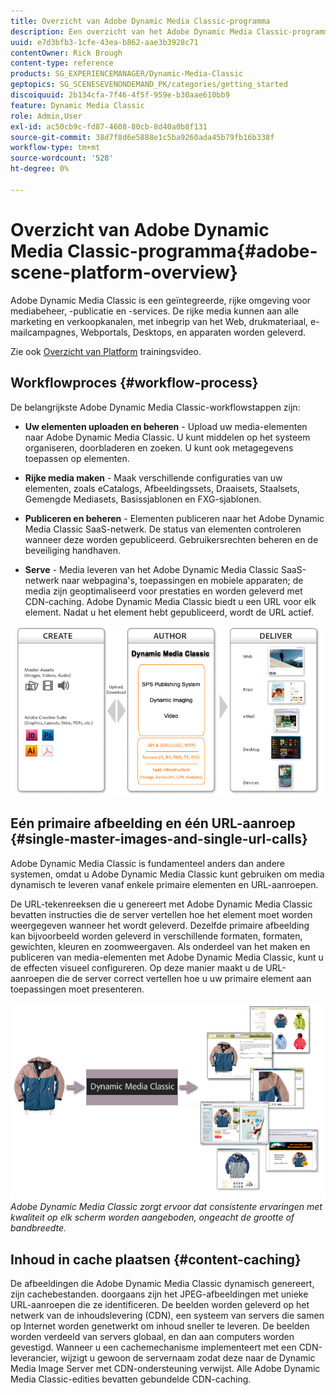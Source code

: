 ```yaml
---
title: Overzicht van Adobe Dynamic Media Classic-programma
description: Een overzicht van het Adobe Dynamic Media Classic-programma en het gehele workflowproces.
uuid: e7d3bfb3-1cfe-43ea-b862-aae3b3928c71
contentOwner: Rick Brough
content-type: reference
products: SG_EXPERIENCEMANAGER/Dynamic-Media-Classic
geptopics: SG_SCENESEVENONDEMAND_PK/categories/getting_started
discoiquuid: 2b134cfa-7f46-4f5f-959e-b30aae610bb9
feature: Dynamic Media Classic
role: Admin,User
exl-id: ac50cb9c-fd87-4608-80cb-8d40a0b8f131
source-git-commit: 38d7f8d6e5888e1c5ba9260ada45b79fb16b338f
workflow-type: tm+mt
source-wordcount: '528'
ht-degree: 0%

---
```


# Overzicht van Adobe Dynamic Media Classic-programma{#adobe-scene-platform-overview}

Adobe Dynamic Media Classic is een geïntegreerde, rijke omgeving voor mediabeheer, -publicatie en -services. De rijke media kunnen aan alle marketing en verkoopkanalen, met inbegrip van het Web, drukmateriaal, e-mailcampagnes, Webportals, Desktops, en apparaten worden geleverd.

Zie ook [Overzicht van Platform](https://s7d5.scene7.com/s7viewers/html5/VideoViewer.html?videoserverurl=https://s7d5.scene7.com/is/content/&amp;emailurl=https://s7d5.scene7.com/s7/emailFriend&amp;serverUrl=https://s7d5.scene7.com/is/image/&amp;config=Scene7SharedAssets/Universal_HTML5_Video&amp;contenturl=https://s7d5.scene7.com/skins/&amp;asset=S7tutorials/572_Platform%20Overview_converted%20renamed_Getting%20Started-AVS) trainingsvideo.

## Workflowproces {#workflow-process}

De belangrijkste Adobe Dynamic Media Classic-workflowstappen zijn:

* **Uw elementen uploaden en beheren** - Upload uw media-elementen naar Adobe Dynamic Media Classic. U kunt middelen op het systeem organiseren, doorbladeren en zoeken. U kunt ook metagegevens toepassen op elementen.

* **Rijke media maken** - Maak verschillende configuraties van uw elementen, zoals eCatalogs, Afbeeldingssets, Draaisets, Staalsets, Gemengde Mediasets, Basissjablonen en FXG-sjablonen.

* **Publiceren en beheren** - Elementen publiceren naar het Adobe Dynamic Media Classic SaaS-netwerk. De status van elementen controleren wanneer deze worden gepubliceerd. Gebruikersrechten beheren en de beveiliging handhaven.

* **Serve** - Media leveren van het Adobe Dynamic Media Classic SaaS-netwerk naar webpagina&#39;s, toepassingen en mobiele apparaten; de media zijn geoptimaliseerd voor prestaties en worden geleverd met CDN-caching. Adobe Dynamic Media Classic biedt u een URL voor elk element. Nadat u het element hebt gepubliceerd, wordt de URL actief.

![Het Adobe Dynamic Media Classic-workflowproces](/help/using/assets/gs_workflow.png)

## Eén primaire afbeelding en één URL-aanroep {#single-master-images-and-single-url-calls}

Adobe Dynamic Media Classic is fundamenteel anders dan andere systemen, omdat u Adobe Dynamic Media Classic kunt gebruiken om media dynamisch te leveren vanaf enkele primaire elementen en URL-aanroepen.

De URL-tekenreeksen die u genereert met Adobe Dynamic Media Classic bevatten instructies die de server vertellen hoe het element moet worden weergegeven wanneer het wordt geleverd. Dezelfde primaire afbeelding kan bijvoorbeeld worden geleverd in verschillende formaten, formaten, gewichten, kleuren en zoomweergaven. Als onderdeel van het maken en publiceren van media-elementen met Adobe Dynamic Media Classic, kunt u de effecten visueel configureren. Op deze manier maakt u de URL-aanroepen die de server correct vertellen hoe u uw primaire element aan toepassingen moet presenteren.

![Adobe Dynamic Media Classic kan dezelfde primaire afbeelding in verschillende formaten en formaten aan verschillende mediums leveren.](/help/using/assets/gs_dynamic_publishing.png)
*Adobe Dynamic Media Classic zorgt ervoor dat consistente ervaringen met kwaliteit op elk scherm worden aangeboden, ongeacht de grootte of bandbreedte.*

## Inhoud in cache plaatsen {#content-caching}

De afbeeldingen die Adobe Dynamic Media Classic dynamisch genereert, zijn cachebestanden. doorgaans zijn het JPEG-afbeeldingen met unieke URL-aanroepen die ze identificeren. De beelden worden geleverd op het netwerk van de inhoudslevering (CDN), een systeem van servers die samen op Internet worden genetwerkt om inhoud sneller te leveren. De beelden worden verdeeld van servers globaal, en dan aan computers worden gevestigd. Wanneer u een cachemechanisme implementeert met een CDN-leverancier, wijzigt u gewoon de servernaam zodat deze naar de Dynamic Media Image Server met CDN-ondersteuning verwijst. Alle Adobe Dynamic Media Classic-edities bevatten gebundelde CDN-caching.
